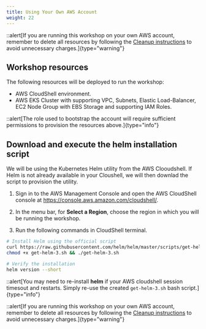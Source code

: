 ```yaml
---
title: Using Your Own AWS Account
weight: 22
---
```


::alert[If you are running this workshop on your own AWS account, remember to delete all resources by following the [Cleanup instructions](/5_conclusion/52_cleanup.html) to avoid unnecessary charges.]{type="warning"}

## Workshop resources

The following resources will be deployed to run the workshop:

- AWS CloudShell environment.
- AWS EKS Cluster with supporting VPC, Subnets, Elastic Load-Balancer, EC2 Node Group with EBS Storage and supporting IAM Roles.

::alert[The role used to bootstrap the account will require sufficient permissions to provision the resources above.]{type="info"}

## Download and execute the helm installation script

We will be using the Kubernetes Helm utility from the AWS Clooudshell. If Helm is not already available in your Cloushell, we will then downlad the script to provision the utility.

1. Sign in to the AWS Management Console and open the AWS CloudShell console at https://console.aws.amazon.com/cloudshell/.

2. In the menu bar, for **Select a Region**, choose the region in which you will be running the workshop.

3. Run the following commands in CloudShell terminal.
```bash
# Install Helm using the official script
curl https://raw.githubusercontent.com/helm/helm/master/scripts/get-helm-3 > get-helm-3.sh
chmod +x get-helm-3.sh && ./get-helm-3.sh
```
```bash
# Verify the installation
helm version --short
```

::alert[You may need to re-install **helm** if your AWS cloudshell session timesout and restarts.  Simply re-use the created `get-helm-3.sh` bash script.]{type="info"}

::alert[If you are running this workshop on your own AWS account, remember to delete all resources by following the [Cleanup instructions](/5_conclusion/52_cleanup.html) to avoid unnecessary charges.]{type="warning"}
